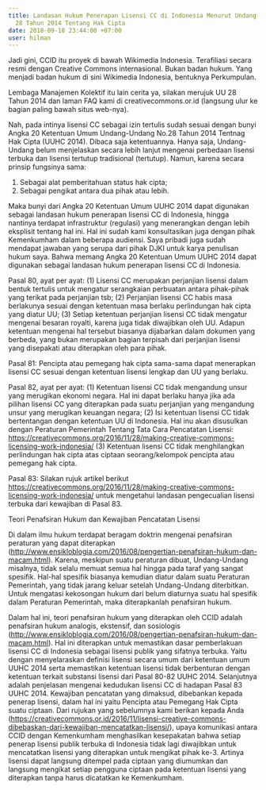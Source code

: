 ```yaml
---
title: Landasan Hukum Penerapan Lisensi CC di Indonesia Menurut Undang-Undang No.
  28 Tahun 2014 Tentang Hak Cipta
date: 2018-09-18 23:44:00 +07:00
user: hilman
---
```


Jadi gini, CCID itu proyek di bawah Wikimedia Indonesia. Terafiliasi secara resmi dengan Creative Commons internasional. Bukan badan hukum. Yang menjadi badan hukum di sini Wikimedia Indonesia, bentuknya Perkumpulan.

Lembaga Manajemen Kolektif itu lain cerita ya, silakan merujuk UU 28 Tahun 2014 dan laman FAQ kami di creativecommons.or.id (langsung ulur ke bagian paling bawah situs web-nya).

Nah, pada intinya lisensi CC sebagai izin tertulis sudah sesuai dengan bunyi Angka 20 Ketentuan Umum Undang-Undang No.28 Tahun 2014 Tentnag Hak Cipta (UUHC 2014). Dibaca saja ketentuannya. Hanya saja, Undang-Undang belum menjelaskan secara lebih lanjut mengenai perbedaan lisensi terbuka dan lisensi tertutup tradisional (tertutup). Namun, karena secara prinsip fungsinya sama:

1. Sebagai alat pemberitahuan status hak cipta;
2. Sebagai pengikat antara dua pihak atau lebih.

Maka bunyi dari Angka 20 Ketentuan Umum UUHC 2014 dapat digunakan sebagai landasan hukum penerapan lisensi CC di Indonesia, hingga nantinya terdapat infrastruktur (regulasi) yang menerangkan dengan lebih eksplisit tentang hal ini. Hal ini sudah kami konsultasikan juga dengan pihak Kemenkumham dalam beberapa audiensi. Saya pribadi juga sudah mendapat jawaban yang serupa dari pihak DJKI untuk karya penulisan hukum saya. Bahwa memang Angka 20 Ketentuan Umum UUHC 2014 dapat digunakan sebagai landasan hukum penerapan lisensi CC di Indonesia.

Pasal 80, ayat per ayat:
(1) Lisensi CC merupakan perjanjian lisensi dalam bentuk tertulis untuk mengatur serangkaian perbuatan antara pihak-pihak yang terikat pada perjanjian tsb;
(2) Perjanjian lisensi CC habis masa berlakunya sesuai dengan ketentuan masa berlaku perlindungan hak cipta yang diatur UU;
(3) Setiap ketentuan perjanjian lisensi CC tidak mengatur mengenai besaran royalti, karena juga tidak diwajibkan oleh UU. Adapun ketentuan mengenai hal tersebut biasanya dijabarkan dalam dokumen yang berbeda, yang bukan merupakan bagian terpisah dari perjanjian lisensi yang disepakati atau diterapkan oleh para pihak.

Pasal 81:
Pencipta atau pemegang hak cipta sama-sama dapat menerapkan lisensi CC sesuai dengan ketentuan lisensi lengkap dan UU yang berlaku.

Pasal 82, ayat per ayat:
(1) Ketentuan lisensi CC tidak mengandung unsur yang merugikan ekonomi negara. Hal ini dapat berlaku hanya jika ada pilihan lisensi CC yang diterapkan pada suatu perjanjian yang mengandung unsur yang merugikan keuangan negara;
(2) Isi ketentuan lisensi CC tidak bertentangan dengan ketentuan UU di Indonesia. Hal inu akan disusulkan dengan Peraturan Pemerintah Tentang Tata Cara Pencatatan Lisensi: https://creativecommons.org/2016/11/28/making-creative-commons-licensing-work-indonesia/
(3) Ketentuan lisensi CC tidak menghilangkan perlindungan hak cipta atas ciptaan seorang/kelompok pencipta atau pemegang hak cipta.

Pasal 83:
Silakan rujuk artikel berikut https://creativecommons.org/2016/11/28/making-creative-commons-licensing-work-indonesia/ untuk mengetahui landasan pengecualian lisensi terbuka dari kewajiban di Pasal 83.

Teori Penafsiran Hukum dan Kewajiban Pencatatan Lisensi

Di dalam ilmu hukum terdapat beragam doktrin mengenai penafsiran peraturan yang dapat diterapkan (http://www.ensikloblogia.com/2016/08/pengertian-penafsiran-hukum-dan-macam.html). Karena, meskipun suatu peraturan dibuat, Undang-Undang misalnya, tidak selalu memuat semua hal hingga pada taraf yang sangat spesifik. Hal-hal spesifik biasanya kemudian diatur dalam suatu Peraturan Pemerintah, yang tidak jarang keluar setelah Undang-Undang diterbitkan. Untuk mengatasi kekosongan hukum dari belum diaturnya suatu hal spesifik dalam Peraturan Pemerintah, maka diterapkanlah penafsiran hukum.

Dalam hal ini, teori penafsiran hukum yang diterapkan oleh CCID adalah penafsiran hukum analogis, ekstensif, dan sosiologis (http://www.ensikloblogia.com/2016/08/pengertian-penafsiran-hukum-dan-macam.html). Hal ini diterapkan untuk memastikan dasar pemberlakuan lisensi CC di Indonesia sebagai lisensi publik yang sifatnya terbuka. Yaitu dengan menyelaraskan definisi lisensi secara umum dari ketentuan umum UUHC 2014 serta memastikan ketentuan lisensi tidak berbenturan dengan ketentuan terkait substansi lisensi dari Pasal 80-82 UUHC 2014. Selanjutnya adalah penjelasan mengenai kedudukan lisensi CC di hadapan Pasal 83 UUHC 2014. Kewajiban pencatatan yang dimaksud, dibebankan kepada penerap lisensi, dalam hal ini yaitu Pencipta atau Pemegang Hak Cipta suatu ciptaan. Dari rujukan yang sebelumnya kami berikan kepada Anda (https://creativecommons.or.id/2016/11/lisensi-creative-commons-dibebaskan-dari-kewajiban-mencatatkan-lisensi/), upaya komunikasi antara CCID dengan Kemenkumham menghasilkan kesepakatan bahwa setiap penerap lisensi publik terbuka di Indonesia tidak lagi diwajibkan untuk mencatatkan lisensi yang diterapkan untuk mengikat pihak ke-3. Artinya lisensi dapat langsung ditempel pada ciptaan yang diumumkan dan langsung mengikat setiap pengguna ciptaan pada ketentuan lisensi yang diterapkan tanpa harus dicatatkan ke Kemenkumham.